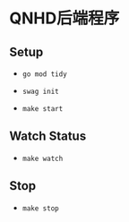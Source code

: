 # QNHD后端程序

## Setup

- `go mod tidy`

- `swag init`

- `make start`

## Watch Status

- `make watch`

## Stop

- `make stop`